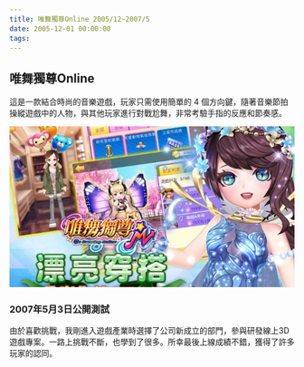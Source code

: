 ```yaml
---
title: 唯舞獨尊Online 2005/12~2007/5
date: 2005-12-01 00:00:00
tags:
---
```


## 唯舞獨尊Online
這是一款結合時尚的音樂遊戲，玩家只需使用簡單的 4 個方向鍵，隨著音樂節拍操縱遊戲中的人物，與其他玩家進行對戰尬舞，非常考驗手指的反應和節奏感。

![唯舞獨尊Online](../images/we_online.jpeg)

### 2007年5月3日公開測試
由於喜歡挑戰，我剛進入遊戲產業時選擇了公司新成立的部門，參與研發線上3D遊戲專案。一路上挑戰不斷，也學到了很多。所幸最後上線成績不錯，獲得了許多玩家的認同。
